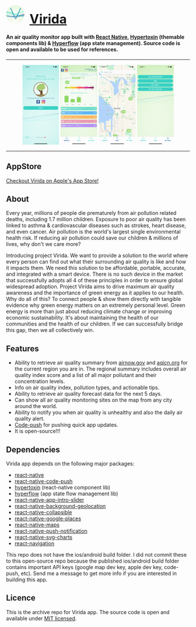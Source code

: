 <p align="left">
    <img width="10%" height="10%" style="border-radius: 60px" src="assets/logos/app-logo.png">
    <a style="font-weight: bold; font-size: 250%; margin-left: 10px" href = "https://github.com/tuantle/virida-air-quality-monitor-app">Virida</a>
</p>

#### An air quality monitor app built with [React Native](https://facebook.github.io/react-native/), [Hypertoxin](https://github.com/tuantle/hypertoxin/) (themable components lib) & [Hyperflow](https://github.com/tuantle/hyperflow) (app state management). Source code is open and available to be used for references.

* * *

<p align="center">
   <img width="20%" height="20%" src="/assets/screenshots/iphone-xs-max-1.png">
   <img width="20%" height="20%" src="/assets/screenshots/iphone-xs-max-2.png">
   <img width="20%" height="20%" src="/assets/screenshots/iphone-xs-max-3.png">
   <img width="20%" height="20%" src="/assets/screenshots/iphone-xs-max-4.png">
</p>

* * *

## AppStore

[Checkout Virida on Apple's App Store!](https://apps.apple.com/us/app/virida/id1315223443?ls=1)

## About

Every year, millions of people die prematurely from air pollution related deaths, including 1.7 million children. Exposure to poor air quality has been linked to asthma & cardiovascular diseases such as strokes, heart disease, and even cancer. Air pollution is the world's largest single environmental health risk. If reducing air pollution could save our children & millions of lives, why don't we care more?

Introducing project Virida. We want to provide a solution to the world where every person can find out what their surrounding air quality is like and how it impacts them. We need this solution to be affordable, portable, accurate, and integrated with a smart device. There is no such device in the market that successfully adopts all 4 of these principles in order to ensure global widespread adoption. Project Virida aims to drive maximum air quality awareness and the importance of green energy as it applies to our health.
Why do all of this? To connect people & show them directly with tangible evidence why green energy matters on an extremely personal level. Green energy is more than just about reducing climate change or improving economic sustainability. It's about maintaining the health of our communities and the health of our children. If we can successfully bridge this gap, then we all collectively win.

## Features
-   Ability to retrieve air quality summary from [airnow.gov](https://airnow.gov) and [aqicn.org](aqicn.org) for the current region you are in. The regional summary includes overall air quality index score and a list of all major pollutant and their concentration levels.
-   Info on air quality index, pollution types, and actionable tips.
-   Ability to retrieve air quality forecast data for the next 5 days.
-   Can show all air quality monitoring sites on the map from any city around the world.
-   Ability to notify you when air quality is unhealthy and also the daily air quality alert.
-   [Code-push](https://microsoft.github.io/code-push/) for pushing quick app updates.
-   It is open-source!!!

## Dependencies

Virida app depends on the following major packages:
-   [react-native](https://facebook.github.io/react-native/)
-   [react-native-code-push](https://microsoft.github.io/code-push/)
-   [hypertoxin](https://github.com/tuantle/hypertoxin) (react-native component lib)
-   [hyperflow](https://github.com/tuantle/hyperflow) (app state flow management lib)
-   [react-native-app-intro-slider](https://github.com/Jacse/react-native-app-intro-slider)
-   [react-native-background-geolocation](https://github.com/transistorsoft/react-native-background-geolocation)
-   [react-native-collapsible](https://github.com/oblador/react-native-collapsible)
-   [react-native-google-places](https://github.com/tolu360/react-native-google-places)
-   [react-native-maps](https://github.com/react-native-community/react-native-maps)
-   [react-native-push-notification](https://github.com/zo0r/react-native-push-notification)
-   [react-native-svg-charts](https://github.com/JesperLekland/react-native-svg-charts)
-   [react-navigation](https://github.com/react-navigation/react-navigation)


This repo does not have the ios/android build folder. I did not commit these to this open-source repo because the published ios/android build folder contains important API keys (google map dev key, apple dev key, code-push, etc). Send me a message to get more info if you are interested in building this app.

## Licence

This is the archive repo for Virida app. The source code is open and available under [MIT licensed](./LICENSE).
